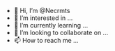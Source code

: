 - 👋 Hi, I’m @Necrmts
- 👀 I’m interested in ...
- 🌱 I’m currently learning ...
- 💞️ I’m looking to collaborate on ...
- 📫 How to reach me ...

<!---
Necrmts/Necrmts is a ✨ special ✨ repository because its `README.md` (this file) appears on your GitHub profile.
You can click the Preview link to take a look at your changes.
--->
